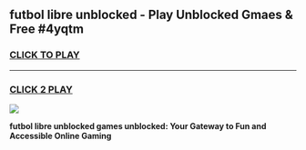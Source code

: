 
## futbol libre unblocked - Play Unblocked Gmaes & Free #4yqtm
<h3>
<a href="https://news.freeplayer.one?title=futbol_libre_unblocked&ref=26F">CLICK TO PLAY</a></h3>
<hr>

<h3>
<a href="https://news.freeplayer.one?title=futbol_libre_unblocked&ref=26F">CLICK 2 PLAY</a>
  
</h3>

<a href="https://news.freeplayer.one?title=futbol_libre_unblocked&ref=26F/"><img src="https://clearcache.store/games.png"></a>


**futbol libre unblocked games unblocked: Your Gateway to Fun and Accessible Online Gaming**
